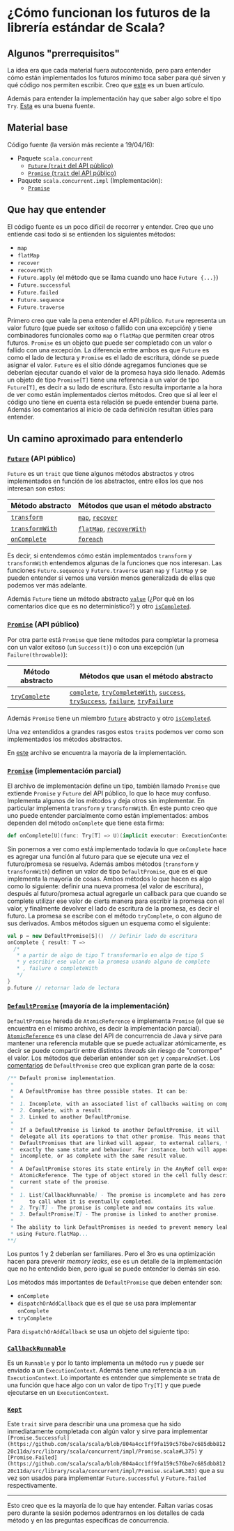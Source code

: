 # ¿Cómo funcionan los futuros de la librería estándar de Scala?

## Algunos "prerrequisitos"

La idea era que cada material fuera autocontenido, pero para entender cómo están implementados los futuros mínimo toca saber para qué sirven y qué código nos permiten escribir. Creo que [este](http://danielwestheide.com/blog/2013/01/09/the-neophytes-guide-to-scala-part-8-welcome-to-the-future.html) es un buen artículo.

Además para entender la implementación hay que saber algo sobre el tipo `Try`. [Esta](http://danielwestheide.com/blog/2012/12/26/the-neophytes-guide-to-scala-part-6-error-handling-with-try.html) es una buena fuente.

## Material base

Código fuente (la versión más reciente a 19/04/16):

* Paquete `scala.concurrent`
  * [`Future` (`trait` del API público)](https://github.com/scala/scala/blob/804a4cc1ff9fa159c576be7c685dbb81220c11da/src/library/scala/concurrent/Future.scala)
  * [`Promise` (`trait` del API público)](https://github.com/scala/scala/blob/804a4cc1ff9fa159c576be7c685dbb81220c11da/src/library/scala/concurrent/Promise.scala)
* Paquete `scala.concurrent.impl` (Implementación):
  * [`Promise`](https://github.com/scala/scala/blob/804a4cc1ff9fa159c576be7c685dbb81220c11da/src/library/scala/concurrent/impl/Promise.scala)

## Que hay que entender

El código fuente es un poco difícil de recorrer y entender.  Creo que uno entiende casi todo si se entienden los siguientes métodos:

* `map`
* `flatMap`
* `recover`
* `recoverWith`
* `Future.apply` (el método que se llama cuando uno hace `Future {...}`)
* `Future.successful`
* `Future.failed`
* `Future.sequence`
* `Future.traverse`

Primero creo que vale la pena entender el API público. `Future` representa un valor futuro (que puede ser exitoso o fallido con una excepción) y tiene combinadores funcionales como `map` o `flatMap` que permiten crear otros futuros. `Promise` es un objeto que puede ser completado con un valor o fallido con una excepción. La diferencia entre ambos es que `Future` es como el lado de lectura y `Promise` es el lado de escritura, dónde se puede asignar el valor. `Future` es el sitio dónde agregamos funciones que se deberían ejecutar cuando el valor de la promesa haya sido llenado. Además un objeto de tipo `Promise[T]` tiene una referencia a un valor de tipo `Future[T]`, es decir a su lado de escritura. Esto resulta importante a la hora de ver como están implementados ciertos métodos. Creo que si al leer el código uno tiene en cuenta esta relación se puede entender buena parte. Además los comentarios al inicio de cada definición resultan útiles para entender.

## Un camino aproximado para entenderlo

### [`Future`](https://github.com/scala/scala/blob/804a4cc1ff9fa159c576be7c685dbb81220c11da/src/library/scala/concurrent/Future.scala#L92) (API público)

`Future` es un `trait` que tiene algunos métodos abstractos y otros implementados en función de los abstractos, entre ellos los que nos interesan son estos:

| Método abstracto | Métodos que usan el método abstracto |
|------------------|--------------------------------------|
| [`transform`](https://github.com/scala/scala/blob/804a4cc1ff9fa159c576be7c685dbb81220c11da/src/library/scala/concurrent/Future.scala#L223-L231) | [`map`](https://github.com/scala/scala/blob/804a4cc1ff9fa159c576be7c685dbb81220c11da/src/library/scala/concurrent/Future.scala#L244-L264), [`recover`](https://github.com/scala/scala/blob/804a4cc1ff9fa159c576be7c685dbb81220c11da/src/library/scala/concurrent/Future.scala#L344-L361) |
| [`transformWith`](https://github.com/scala/scala/blob/804a4cc1ff9fa159c576be7c685dbb81220c11da/src/library/scala/concurrent/Future.scala#L233-L241) | [`flatMap`](https://github.com/scala/scala/blob/804a4cc1ff9fa159c576be7c685dbb81220c11da/src/library/scala/concurrent/Future.scala#L266-L280), [`recoverWith`](https://github.com/scala/scala/blob/804a4cc1ff9fa159c576be7c685dbb81220c11da/src/library/scala/concurrent/Future.scala#L363-L384) |
| [`onComplete`](https://github.com/scala/scala/blob/804a4cc1ff9fa159c576be7c685dbb81220c11da/src/library/scala/concurrent/Future.scala#L136-L149) | [`foreach`](https://github.com/scala/scala/blob/804a4cc1ff9fa159c576be7c685dbb81220c11da/src/library/scala/concurrent/Future.scala#L195-L205)

Es decir, si entendemos cómo están implementados `transform` y `transformWith` entendemos algunas de la funciones que nos interesan. Las funciones `Future.sequence` y `Future.traverse` usan `map` y `flatMap` y se pueden entender si vemos una versión menos generalizada de ellas que podemos ver más adelante.

Además `Future` tiene un método abstracto [`value`](https://github.com/scala/scala/blob/804a4cc1ff9fa159c576be7c685dbb81220c11da/src/library/scala/concurrent/Future.scala#L163-L174) (¿Por qué en los comentarios dice que es no determinístico?) y otro [`isCompleted`](https://github.com/scala/scala/blob/804a4cc1ff9fa159c576be7c685dbb81220c11da/src/library/scala/concurrent/Future.scala#L154-L161).

### [`Promise`](https://github.com/scala/scala/blob/804a4cc1ff9fa159c576be7c685dbb81220c11da/src/library/scala/concurrent/Promise.scala#L28) (API público)

Por otra parte está `Promise` que tiene métodos para completar la promesa con un valor exitoso (un `Success(t)`) o con una excepción (un `Failure(throwable)`):

| Método abstracto | Métodos que usan el método abstracto |
| ---------------- | ------------------------------------ |
| [`tryComplete`](https://github.com/scala/scala/blob/2.12.x/src/library/scala/concurrent/Promise.scala#L51-L57) | [`complete`](https://github.com/scala/scala/blob/2.12.x/src/library/scala/concurrent/Promise.scala#L42-L49), [`tryCompleteWith`](https://github.com/scala/scala/blob/2.12.x/src/library/scala/concurrent/Promise.scala#L65-L74), [`success`](https://github.com/scala/scala/blob/2.12.x/src/library/scala/concurrent/Promise.scala#L76-L82), [`trySuccess`](https://github.com/scala/scala/blob/2.12.x/src/library/scala/concurrent/Promise.scala#L84-L90), [`failure`](https://github.com/scala/scala/blob/2.12.x/src/library/scala/concurrent/Promise.scala#L92-L100), [`tryFailure`](https://github.com/scala/scala/blob/2.12.x/src/library/scala/concurrent/Promise.scala#L102-L108) |

Además `Promise` tiene un miembro [`future`](https://github.com/scala/scala/blob/2.12.x/src/library/scala/concurrent/Promise.scala#L29-L31) abstracto y otro [`isCompleted`](https://github.com/scala/scala/blob/2.12.x/src/library/scala/concurrent/Promise.scala#L33-L40).

Una vez entendidos a grandes rasgos estos `trait`s podemos ver como son implementados los métodos abstractos.

En [este](https://github.com/scala/scala/blob/804a4cc1ff9fa159c576be7c685dbb81220c11da/src/library/scala/concurrent/impl/Promise.scala) archivo se encuentra la mayoría de la implementación.

### [`Promise`](https://github.com/scala/scala/blob/804a4cc1ff9fa159c576be7c685dbb81220c11da/src/library/scala/concurrent/impl/Promise.scala#L21) (implementación parcial)

El archivo de implementación define un tipo, también llamado `Promise` que extiende `Promise` y `Future` del API público, lo que lo hace muy confuso. Implementa algunos de los métodos y deja otros sin implementar. En particular implementa `transform` y `transformWith`. En este punto creo que uno puede entender parcialmente como están implementados: ambos dependen del método `onComplete` que tiene esta firma:

```scala
def onComplete[U](func: Try[T] => U)(implicit executor: ExecutionContext): Unit
```

Sin ponernos a ver como está implementado todavía lo que `onComplete` hace es agregar una función al futuro para que se ejecute una vez el futuro/promesa se resuelva. Además ambos métodos (`transform` y `transformWith`) definen un valor de tipo `DefaultPromise`, que es el que implementa la mayoría de cosas. Ambos métodos lo que hacen es algo como lo siguiente: definir una nueva promesa (el valor de escritura), después al futuro/promesa actual agregarle un callback para que cuando se complete utilizar ese valor de cierta manera para escribir la promesa con el valor, y finalmente devolver el lado de escritura de la promesa, es decir el futuro. La promesa se escribe con el método `tryComplete`, o con alguno de sus derivados. Ambos métodos siguen un esquema como el siguiente:

```scala
val p = new DefaultPromise[S]()  // Definir lado de escritura
onComplete { result: T =>
  /*
   * a partir de algo de tipo T transformarlo en algo de tipo S
   * y escribir ese valor en la promesa usando alguno de complete
   * , failure o completeWith
   */  
}
p.future // retornar lado de lectura
```

### [`DefaultPromise`](https://github.com/scala/scala/blob/804a4cc1ff9fa159c576be7c685dbb81220c11da/src/library/scala/concurrent/impl/Promise.scala#L183) (mayoría de la implementación)

`DefaultPromise` hereda de `AtomicReference` e implementa `Promise` (el que se encuentra en el mismo archivo, es decir la implementación parcial). [`AtomicReference`](https://docs.oracle.com/javase/7/docs/api/java/util/concurrent/atomic/AtomicReference.html) es una clase del API de concurrencia de Java y sirve para mantener una referencia mutable que se puede actualizar atómicamente, es decir se puede compartir entre distintos _threads_ sin riesgo de "corromper" el valor. Los métodos que deberían entender son `get` y `compareAndSet`. Los [comentarios](https://github.com/scala/scala/blob/804a4cc1ff9fa159c576be7c685dbb81220c11da/src/library/scala/concurrent/impl/Promise.scala#L105-L127) de `DefaultPromise` creo que explican gran parte de la cosa:

```scala
/** Default promise implementation.
 *
 *  A DefaultPromise has three possible states. It can be:
 *
 *  1. Incomplete, with an associated list of callbacks waiting on completion.
 *  2. Complete, with a result.
 *  3. Linked to another DefaultPromise.
 *
 *  If a DefaultPromise is linked to another DefaultPromise, it will
 *  delegate all its operations to that other promise. This means that two
 *  DefaultPromises that are linked will appear, to external callers, to have
 *  exactly the same state and behaviour. For instance, both will appear as
 *  incomplete, or as complete with the same result value.
 *
 *  A DefaultPromise stores its state entirely in the AnyRef cell exposed by
 *  AtomicReference. The type of object stored in the cell fully describes the
 *  current state of the promise.
 *
 *  1. List[CallbackRunnable] - The promise is incomplete and has zero or more callbacks
 *     to call when it is eventually completed.
 *  2. Try[T] - The promise is complete and now contains its value.
 *  3. DefaultPromise[T] - The promise is linked to another promise.
 *
 * The ability to link DefaultPromises is needed to prevent memory leaks when
 * using Future.flatMap...
**/
```

Los puntos 1 y 2 deberían ser familiares. Pero el 3ro es una optimización hacen para prevenir _memory leaks_, ese es un detalle de la implementación que no he entendido bien, pero igual se puede entender lo demás sin eso.

Los métodos más importantes de `DefaultPromise` que deben entender son:

* `onComplete`
* `dispatchOrAddCallback` que es el que se usa para implementar `onComplete`
* `tryComplete`

Para `dispatchOrAddCallback` se usa un objeto del siguiente tipo:

### [`CallbackRunnable`](https://github.com/scala/scala/blob/804a4cc1ff9fa159c576be7c685dbb81220c11da/src/library/scala/concurrent/impl/Promise.scala#L54)

Es un `Runnable` y por lo tanto implementa un método `run` y puede ser enviado a un `ExecutionContext`. Además tiene una referencia a un `ExecutionContext`. Lo importante es entender que simplemente se trata de una función que hace algo con un valor de tipo `Try[T]` y que puede ejecutarse en un `ExecutionContext`.

### [`Kept`](https://github.com/scala/scala/blob/804a4cc1ff9fa159c576be7c685dbb81220c11da/src/library/scala/concurrent/impl/Promise.scala#L358)

Este `trait` sirve para describir una una promesa que ha sido inmediatamente completada con algún valor y sirve para implementar `[Promise.Successful](https://github.com/scala/scala/blob/804a4cc1ff9fa159c576be7c685dbb81220c11da/src/library/scala/concurrent/impl/Promise.scala#L375)` y `[Promise.Failed](https://github.com/scala/scala/blob/804a4cc1ff9fa159c576be7c685dbb81220c11da/src/library/scala/concurrent/impl/Promise.scala#L383)` que a su vez son usados para implementar `Future.successful` y `Future.failed` respectivamente.

---

Esto creo que es la mayoría de lo que hay entender. Faltan varias cosas pero durante la sesión podemos adentrarnos en los detalles de cada método y en las preguntas específicas de concurrencia.
